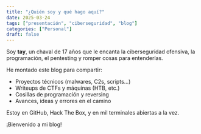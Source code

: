 ```yaml
---
title: "¿Quién soy y qué hago aquí?"
date: 2025-03-24
tags: ["presentación", "ciberseguridad", "blog"]
categories: ["Personal"]
draft: false
---
```


Soy **tay**, un chaval de 17 años que le encanta la ciberseguridad ofensiva, la programación, el pentesting y romper cosas para entenderlas.

He montado este blog para compartir:
- Proyectos técnicos (malwares, C2s, scripts...)
- Writeups de CTFs y máquinas (HTB, etc.)
- Cosillas de programación y reversing
- Avances, ideas y errores en el camino

Estoy en GitHub, Hack The Box, y en mil terminales abiertas a la vez.

¡Bienvenido a mi blog!
